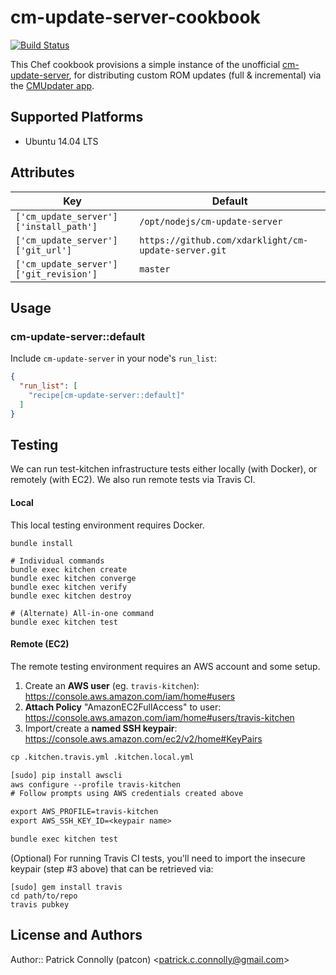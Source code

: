 # cm-update-server-cookbook

[![Build Status](https://travis-ci.org/mission-impossible-android/chef-cm-update-server.svg)](https://travis-ci.org/mission-impossible-android/chef-cm-update-server)

This Chef cookbook provisions a simple instance of the unofficial
[cm-update-server](https://github.com/xdarklight/cm-update-server), for
distributing custom ROM updates (full & incremental) via the [CMUpdater
app](https://github.com/CyanogenMod/android_packages_apps_CMUpdater).

## Supported Platforms

* Ubuntu 14.04 LTS

## Attributes

| Key | Default |
|-----|---------|
| `['cm_update_server']['install_path']` | `/opt/nodejs/cm-update-server` |
| `['cm_update_server']['git_url']` | `https://github.com/xdarklight/cm-update-server.git` |
| `['cm_update_server']['git_revision']` | `master` |

## Usage

### cm-update-server::default

Include `cm-update-server` in your node's `run_list`:

```json
{
  "run_list": [
    "recipe[cm-update-server::default]"
  ]
}
```

## Testing

We can run test-kitchen infrastructure tests either locally (with
Docker), or remotely (with EC2). We also run remote tests via Travis CI.

#### Local

This local testing environment requires Docker.

```
bundle install

# Individual commands
bundle exec kitchen create
bundle exec kitchen converge
bundle exec kitchen verify
bundle exec kitchen destroy

# (Alternate) All-in-one command
bundle exec kitchen test
```

#### Remote (EC2)

The remote testing environment requires an AWS account and some setup.

1. Create an **AWS user** (eg. `travis-kitchen`): https://console.aws.amazon.com/iam/home#users
2. **Attach Policy** "AmazonEC2FullAccess" to user: https://console.aws.amazon.com/iam/home#users/travis-kitchen
3. Import/create a **named SSH keypair**: https://console.aws.amazon.com/ec2/v2/home#KeyPairs

```txt
cp .kitchen.travis.yml .kitchen.local.yml

[sudo] pip install awscli
aws configure --profile travis-kitchen
# Follow prompts using AWS credentials created above

export AWS_PROFILE=travis-kitchen
export AWS_SSH_KEY_ID=<keypair name>

bundle exec kitchen test
```

(Optional) For running Travis CI tests, you'll need to import the insecure
keypair (step #3 above) that can be retrieved via:

    [sudo] gem install travis
    cd path/to/repo
    travis pubkey

## License and Authors

Author:: Patrick Connolly (patcon) \<patrick.c.connolly@gmail.com\>

